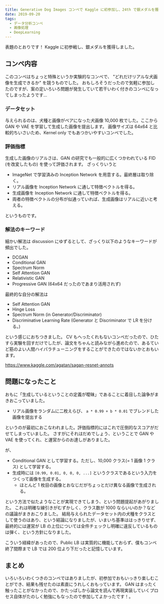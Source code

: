 ```yaml
---
title: Generative Dog Images コンペで Kaggle に初参加し、24th で銀メダルを獲得しました！
date: 2019-09-20
tags:
  - データ分析コンペ
  - 画像処理
  - DeepLearning
---
```


表題のとおりです！ Kaggle に初参戦し、銀メダルを獲得しました。

## コンペ内容

このコンペはちょっと特殊というか実験的なコンペで、 "どれだけリアルな犬画像を生成できるか" を競うものでした。
おもしろそうだったので気軽に参加したのですが、案の定いろいろ問題が発生していて若干いわく付きのコンペになってしまったようです...

### データセット

与えられるのは、犬種と画像がペアになった犬画像 10,000 枚でした。ここから GAN や VAE を学習して生成した画像を提出します。
画像サイズは 64x64 と比較的ちいさいため、Kernel only でもあつかいやすいコンペでした。

### 評価指標

生成した画像のリアルさは、GAN の研究でも一般的に広くつかわれている FID (を改変したもの) を使って評価されます。
ざっくりいうと

- ImageNet で学習済みの Inception Network を用意する。最終層は取り除く。
- リアル画像を Inception Network に通して特徴ベクトルを得る。
- 生成画像を Inception Network に通して特徴ベクトルを得る。
- 両者の特徴ベクトルの分布が似通っていれば、生成画像はリアルに近いと考える。

というものです。

### 解法のキーワード

細かい解法は discussion にゆずるとして、ざっくり以下のようなキーワードが頻出でした。

- DCGAN
- Conditional GAN
- Spectrum Norm
- Self Attention GAN
- Relativistic GAN
- Progressive GAN (64x64 だったのであまり活用されず)

最終的な自分の解法は

- Self Attention GAN
- Hinge Loss
- Spectrum Norm (in Generator/Discriminator)
- Discriminative Learning Rate (Generator と Discriminator で LR を分ける。)

という感じにおちつきました。
CV もへったくれもないコンペだったので、ひたすら実験を回すだけでしたが、論文をちゃんと読みながら進めたので、あるていど筋のよい人間ハイパラチューニングをすることができたのではないかとおもいます。

https://www.kaggle.com/agatan/sagan-resnet-annots

## 問題になったこと

おもに「生成しているということの定義が曖昧」であることに着目した論争がまきおこっていました。

- リアル画像をランダムに二枚えらび、 `a * 0.99 + b * 0.01` でブレンドした画像を提出する

というのが最初におこなわれました。評価指標的にはこれで圧倒的なスコアがだせてしまっていました。
さすがにそれはだめでしょう、ということで GAN や VAE を使ってくれ、と運営からのお達しがありました。

が、

- Conditional GAN として学習する。ただし、10,000 クラス(= 1 画像 1 クラス) として学習する。
- 生成時には `[0.99, 0.01, 0, 0, 0, ...]` というクラスであるという入力をつくって画像を生成する。
  - ほとんど 1 枚目の画像とおなじだがちょっとだけ異なる画像で生成される。

という方法で似たようなことが実現できてしまう、という問題提起があがりました。
これは明確な線引きがむずかしく、クラス数が 1000 ならいいのか？などの議論がまきおこりました。
結局与えられたデータセット内の犬種をクラスとして使うのはあり、という結論になりましたが、いまいち基準ははっきりせず、最終的には運営が LB の上位については全件チェックし明確に違反しているものは弾く、という方針になりました。

こういう経緯があったので、Public LB は実質的に機能しておらず、僕もコンペ終了間際まで LB では 200 位より下だったと記憶しています。

## まとめ

いろいろいわくつきのコンペではありましたが、初参加でおもいっきり楽しむことができ、結果も残せたのは素直にうれしくおもっています。
GAN はまったく触ったことがなかったので、かたっぱしから論文を読んで再現実装していくプロセス自体がたのしく勉強にもなったので参加してよかったです！。

